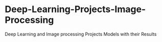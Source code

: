 # Deep-Learning-Projects-Image-Processing
Deep Learning and Image processing Projects Models with their Results
